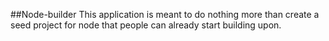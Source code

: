 ##Node-builder
This application is meant to do nothing more than create a seed project for node that people can already start building upon.
